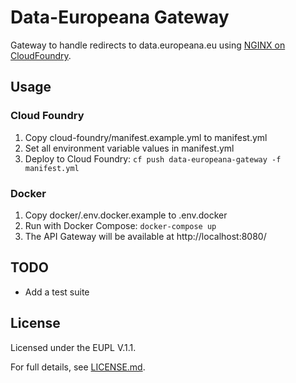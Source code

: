 # Data-Europeana Gateway

Gateway to handle redirects to data.europeana.eu using [NGINX on CloudFoundry](https://docs.cloudfoundry.org/buildpacks/nginx/).

## Usage

### Cloud Foundry

1. Copy cloud-foundry/manifest.example.yml to manifest.yml
2. Set all environment variable values in manifest.yml
3. Deploy to Cloud Foundry: `cf push data-europeana-gateway -f manifest.yml`

### Docker

1. Copy docker/.env.docker.example to .env.docker
2. Run with Docker Compose: `docker-compose up`
3. The API Gateway will be available at http://localhost:8080/

## TODO

* Add a test suite

## License

Licensed under the EUPL V.1.1.

For full details, see [LICENSE.md](LICENSE.md).
